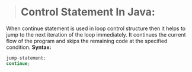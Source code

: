> # Control Statement In Java:
When continue statement is used in loop control structure then it helps to jump to the next iteration of the loop immediately. It continues the current flow of the program and skips the remaining code at the specified condition.
__Syntax:__
```java
jump-statement;    
continue;
```